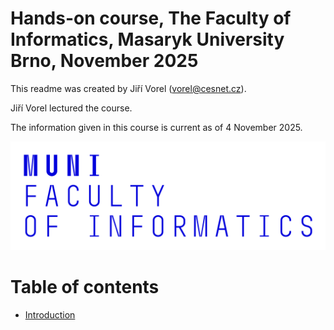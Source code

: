 # **Hands-on course, The Faculty of Informatics, Masaryk University Brno, November 2025**

This readme was created by Jiří Vorel (vorel@cesnet.cz).

Jiří Vorel lectured the course.

The information given in this course is current as of 4 November 2025.

<p align="center"><img src="https://github.com/CESNET/metacentrum-hands-on/blob/main/figures/002_fi_muni.png"></p>

# Table of contents
* [Introduction](#introduction)
